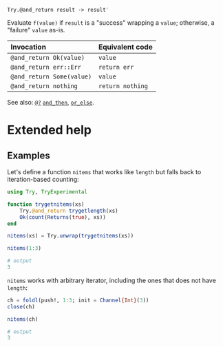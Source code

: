     Try.@and_return result -> result′

Evaluate `f(value)` if `result` is a "success" wrapping a `value`; otherwise, a "failure"
`value` as-is.

| Invocation                | Equivalent code  |
|:---                       |:---              |
| `@and_return Ok(value)`   | `value`          |
| `@and_return err::Err`    | `return err`     |
| `@and_return Some(value)` | `value`          |
| `@and_return nothing`     | `return nothing` |

See also: [`@?`](@ref) [`and_then`](@ref), [`or_else`](@ref).

# Extended help

## Examples

Let's define a function `nitems` that works like `length` but falls back to iteration-based
counting:

```julia
using Try, TryExperimental

function trygetnitems(xs)
    Try.@and_return trygetlength(xs)
    Ok(count(Returns(true), xs))
end

nitems(xs) = Try.unwrap(trygetnitems(xs))

nitems(1:3)

# output
3
```

`nitems` works with arbitrary iterator, including the ones that does not have `length`:

```julia
ch = foldl(push!, 1:3; init = Channel{Int}(3))
close(ch)

nitems(ch)

# output
3
```
